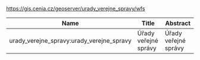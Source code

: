 https://gis.cenia.cz/geoserver/urady_verejne_spravy/wfs

|Name|Title|Abstract|
|--|--|--|
|urady_verejne_spravy:urady_verejne_spravy|Úřady veřejné správy|Úřady veřejné správy|
